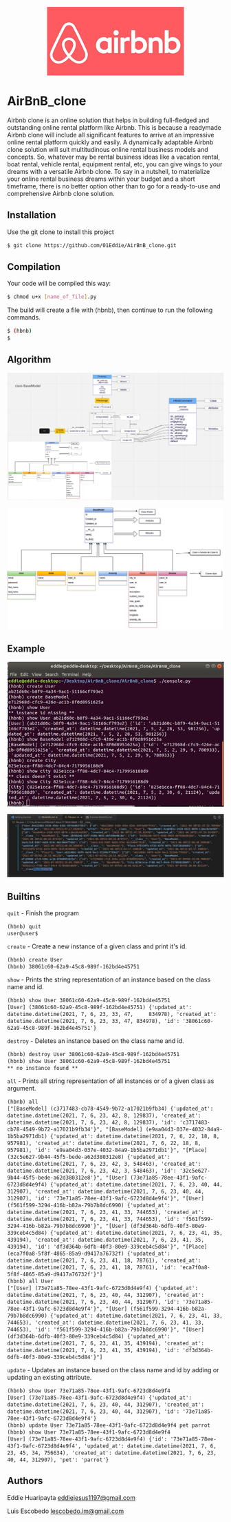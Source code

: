 <p align="center">
<img src="img/download.png" alt="My logo of Holberton"/>
</p>

# AirBnB_clone
Airbnb clone is an online solution that helps in building full-fledged and outstanding online rental platform like Airbnb. This is because a readymade Airbnb clone will include all significant features to arrive at an impressive online rental platform quickly and easily. A dynamically adaptable Airbnb clone solution will suit multitudinous online rental business models and concepts. So, whatever may be rental business ideas like a vacation rental, boat rental, vehicle rental, equipment rental, etc, you can give wings to your dreams with a versatile Airbnb clone. To say in a nutshell, to materialize your online rental business dreams within your budget and a short timeframe, there is no better option other than to go for a ready-to-use and comprehensive Airbnb clone solution.
## Installation
Use the git clone to install this project
```bash
$ git clone https://github.com/01Eddie/AirBnB_clone.git
```
## Compilation
Your code will be compiled this way:
```bash
$ chmod u+x [name_of_file].py
```
The build will create a file with (hbnb), then continue to run the following commands.
```bash
$ (hbnb) 
$ 
```
## Algorithm

<p align="center">
<img src="img/Algo.png" alt="My logo of Holberton"/>
</p>

<p align="center">
<img src="img/POO.png" alt="My logo of Holberton"/>
</p>

## Example

<p align="center">
<img src="img/ex.png" alt="My logo of Holberton"/>
</p>

<p align="center">
<img src="img/exJson.png" alt="My logo of Holberton"/>
</p>

## Builtins

`quit` - Finish the program
```
(hbnb) quit
user@user$
```

`create` - Create a new instance of a given class and print it's id.
```
(hbnb) create User
(hbnb) 38061c60-62a9-45c8-989f-162bd4e45751
```

`show` - Prints the string representation of an instance based on the class name and id.
```
(hbnb) show User 38061c60-62a9-45c8-989f-162bd4e45751
[User] (38061c60-62a9-45c8-989f-162bd4e45751) {'updated_at': datetime.datetime(2021, 7, 6, 23, 33, 47,     834978), 'created_at': datetime.datetime(2021, 7, 6, 23, 33, 47, 834978), 'id': '38061c60-62a9-45c8-989f-162bd4e45751'}
```

`destroy` - Deletes an instance based on the class name and id.
```
(hbnb) destroy User 38061c60-62a9-45c8-989f-162bd4e45751
(hbnb) show User 38061c60-62a9-45c8-989f-162bd4e45751
** no instance found **
```

`all` - Prints all string representation of all instances or of a given class as argument.
```
(hbnb) all
["[BaseModel] (c3717483-cb78-4549-9b72-a17021b9fb34) {'updated_at': datetime.datetime(2021, 7, 6, 23, 42, 8, 129837), 'created_at': datetime.datetime(2021, 7, 6, 23, 42, 8, 129837), 'id': 'c3717483-cb78-4549-9b72-a17021b9fb34'}", "[BaseModel] (e9aa04d3-037e-4032-84a9-1b5ba2971db1) {'updated_at': datetime.datetime(2021, 7, 6, 22, 18, 8, 957981), 'created_at': datetime.datetime(2021, 7, 6, 22, 18, 8, 957981), 'id': 'e9aa04d3-037e-4032-84a9-1b5ba2971db1'}", "[Place] (32c5e627-9b44-45f5-bede-a62d380312e8) {'updated_at': datetime.datetime(2021, 7, 6, 23, 42, 3, 548463), 'created_at': datetime.datetime(2021, 7, 6, 23, 42, 3, 548463), 'id': '32c5e627-9b44-45f5-bede-a62d380312e8'}", "[User] (73e71a85-78ee-43f1-9afc-6723d8d4e9f4) {'updated_at': datetime.datetime(2021, 7, 6, 23, 40, 44, 312907), 'created_at': datetime.datetime(2021, 7, 6, 23, 40, 44, 312907), 'id': '73e71a85-78ee-43f1-9afc-6723d8d4e9f4'}", "[User] (f561f599-3294-416b-b82a-79b7b8dc6990) {'updated_at': datetime.datetime(2021, 7, 6, 23, 41, 33, 744653), 'created_at': datetime.datetime(2021, 7, 6, 23, 41, 33, 744653), 'id': 'f561f599-3294-416b-b82a-79b7b8dc6990'}", "[User] (df3d364b-6dfb-40f3-80e9-339ceb4c5d84) {'updated_at': datetime.datetime(2021, 7, 6, 23, 41, 35, 439194), 'created_at': datetime.datetime(2021, 7, 6, 23, 41, 35, 439194), 'id': 'df3d364b-6dfb-40f3-80e9-339ceb4c5d84'}", "[Place] (eca7f0a8-5f8f-4865-85a9-d9417a76732f) {'updated_at': datetime.datetime(2021, 7, 6, 23, 41, 18, 78761), 'created_at': datetime.datetime(2021, 7, 6, 23, 41, 18, 78761), 'id': 'eca7f0a8-5f8f-4865-85a9-d9417a76732f'}"]
(hbnb) all User
["[User] (73e71a85-78ee-43f1-9afc-6723d8d4e9f4) {'updated_at': datetime.datetime(2021, 7, 6, 23, 40, 44, 312907), 'created_at': datetime.datetime(2021, 7, 6, 23, 40, 44, 312907), 'id': '73e71a85-78ee-43f1-9afc-6723d8d4e9f4'}", "[User] (f561f599-3294-416b-b82a-79b7b8dc6990) {'updated_at': datetime.datetime(2021, 7, 6, 23, 41, 33, 744653), 'created_at': datetime.datetime(2021, 7, 6, 23, 41, 33, 744653), 'id': 'f561f599-3294-416b-b82a-79b7b8dc6990'}", "[User] (df3d364b-6dfb-40f3-80e9-339ceb4c5d84) {'updated_at': datetime.datetime(2021, 7, 6, 23, 41, 35, 439194), 'created_at': datetime.datetime(2021, 7, 6, 23, 41, 35, 439194), 'id': 'df3d364b-6dfb-40f3-80e9-339ceb4c5d84'}"]
```

`update` - Updates an instance based on the class name and id by adding or updating an existing attribute.
```
(hbnb) show User 73e71a85-78ee-43f1-9afc-6723d8d4e9f4
[User] (73e71a85-78ee-43f1-9afc-6723d8d4e9f4) {'updated_at': datetime.datetime(2021, 7, 6, 23, 40, 44, 312907), 'created_at': datetime.datetime(2021, 7, 6, 23, 40, 44, 312907), 'id': '73e71a85-78ee-43f1-9afc-6723d8d4e9f4'}
(hbnb) update User 73e71a85-78ee-43f1-9afc-6723d8d4e9f4 pet parrot
(hbnb) show User 73e71a85-78ee-43f1-9afc-6723d8d4e9f4
[User] (73e71a85-78ee-43f1-9afc-6723d8d4e9f4) {'id': '73e71a85-78ee-43f1-9afc-6723d8d4e9f4', 'updated_at': datetime.datetime(2021, 7, 6, 23, 45, 34, 756634), 'created_at': datetime.datetime(2021, 7, 6, 23, 40, 44, 312907), 'pet': 'parrot'}
```

## Authors
Eddie Huaripayta <eddiejesus1197@gmail.com>

Luis Escobedo <lescobedo.im@gmail.com>
